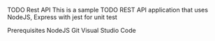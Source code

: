 TODO Rest API
This is a sample TODO REST API application that uses NodeJS, Express with jest for unit test


Prerequisites
NodeJS
Git
Visual Studio Code
